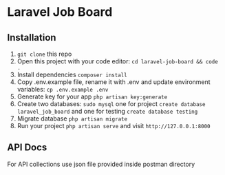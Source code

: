 # Laravel Job Board

## Installation

1. `git clone` this repo
2. Open this project with your code editor: `cd laravel-job-board && code .`
3. Install dependencies `composer install`
4. Copy .env.example file, rename it with .env and update environment variables: `cp .env.example .env`
5. Generate key for your app `php artisan key:generate`
6. Create two databases: `sudo mysql` one for project `create database laravel_job_board` and one for testing `create database testing`
7. Migrate database `php artisan migrate`
8. Run your project `php artisan serve` and visit `http://127.0.0.1:8000`

## API Docs

For API collections use json file provided inside postman directory
